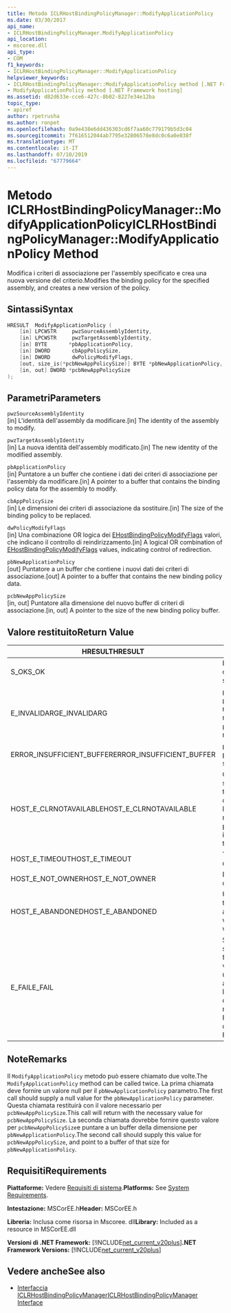 ```yaml
---
title: Metodo ICLRHostBindingPolicyManager::ModifyApplicationPolicy
ms.date: 03/30/2017
api_name:
- ICLRHostBindingPolicyManager.ModifyApplicationPolicy
api_location:
- mscoree.dll
api_type:
- COM
f1_keywords:
- ICLRHostBindingPolicyManager::ModifyApplicationPolicy
helpviewer_keywords:
- ICLRHostBindingPolicyManager::ModifyApplicationPolicy method [.NET Framework hosting]
- ModifyApplicationPolicy method [.NET Framework hosting]
ms.assetid: d82d633e-cce6-427c-8b02-8227e34e12ba
topic_type:
- apiref
author: rpetrusha
ms.author: ronpet
ms.openlocfilehash: 0a9e438e6dd436303cd6f7aa60c779179b5d3c04
ms.sourcegitcommit: 7f616512044ab7795e32806578e8dc0c6a0e038f
ms.translationtype: MT
ms.contentlocale: it-IT
ms.lasthandoff: 07/10/2019
ms.locfileid: "67779664"
---
```

# <a name="iclrhostbindingpolicymanagermodifyapplicationpolicy-method"></a><span data-ttu-id="eda97-102">Metodo ICLRHostBindingPolicyManager::ModifyApplicationPolicy</span><span class="sxs-lookup"><span data-stu-id="eda97-102">ICLRHostBindingPolicyManager::ModifyApplicationPolicy Method</span></span>
<span data-ttu-id="eda97-103">Modifica i criteri di associazione per l'assembly specificato e crea una nuova versione del criterio.</span><span class="sxs-lookup"><span data-stu-id="eda97-103">Modifies the binding policy for the specified assembly, and creates a new version of the policy.</span></span>  
  
## <a name="syntax"></a><span data-ttu-id="eda97-104">Sintassi</span><span class="sxs-lookup"><span data-stu-id="eda97-104">Syntax</span></span>  
  
```cpp  
HRESULT  ModifyApplicationPolicy (  
    [in] LPCWSTR     pwzSourceAssemblyIdentity,   
    [in] LPCWSTR     pwzTargetAssemblyIdentity,  
    [in] BYTE       *pbApplicationPolicy,  
    [in] DWORD       cbAppPolicySize,  
    [in] DWORD       dwPolicyModifyFlags,  
    [out, size_is(*pcbNewAppPolicySize)] BYTE *pbNewApplicationPolicy,   
    [in, out] DWORD *pcbNewAppPolicySize  
);  
```  
  
## <a name="parameters"></a><span data-ttu-id="eda97-105">Parametri</span><span class="sxs-lookup"><span data-stu-id="eda97-105">Parameters</span></span>  
 `pwzSourceAssemblyIdentity`  
 <span data-ttu-id="eda97-106">[in] L'identità dell'assembly da modificare.</span><span class="sxs-lookup"><span data-stu-id="eda97-106">[in] The identity of the assembly to modify.</span></span>  
  
 `pwzTargetAssemblyIdentity`  
 <span data-ttu-id="eda97-107">[in] La nuova identità dell'assembly modificato.</span><span class="sxs-lookup"><span data-stu-id="eda97-107">[in] The new identity of the modified assembly.</span></span>  
  
 `pbApplicationPolicy`  
 <span data-ttu-id="eda97-108">[in] Puntatore a un buffer che contiene i dati dei criteri di associazione per l'assembly da modificare.</span><span class="sxs-lookup"><span data-stu-id="eda97-108">[in] A pointer to a buffer that contains the binding policy data for the assembly to modify.</span></span>  
  
 `cbAppPolicySize`  
 <span data-ttu-id="eda97-109">[in] Le dimensioni dei criteri di associazione da sostituire.</span><span class="sxs-lookup"><span data-stu-id="eda97-109">[in] The size of the binding policy to be replaced.</span></span>  
  
 `dwPolicyModifyFlags`  
 <span data-ttu-id="eda97-110">[in] Una combinazione OR logica dei [EHostBindingPolicyModifyFlags](../../../../docs/framework/unmanaged-api/hosting/ehostbindingpolicymodifyflags-enumeration.md) valori, che indicano il controllo di reindirizzamento.</span><span class="sxs-lookup"><span data-stu-id="eda97-110">[in] A logical OR combination of [EHostBindingPolicyModifyFlags](../../../../docs/framework/unmanaged-api/hosting/ehostbindingpolicymodifyflags-enumeration.md) values, indicating control of redirection.</span></span>  
  
 `pbNewApplicationPolicy`  
 <span data-ttu-id="eda97-111">[out] Puntatore a un buffer che contiene i nuovi dati dei criteri di associazione.</span><span class="sxs-lookup"><span data-stu-id="eda97-111">[out] A pointer to a buffer that contains the new binding policy data.</span></span>  
  
 `pcbNewAppPolicySize`  
 <span data-ttu-id="eda97-112">[in, out] Puntatore alla dimensione del nuovo buffer di criteri di associazione.</span><span class="sxs-lookup"><span data-stu-id="eda97-112">[in, out] A pointer to the size of the new binding policy buffer.</span></span>  
  
## <a name="return-value"></a><span data-ttu-id="eda97-113">Valore restituito</span><span class="sxs-lookup"><span data-stu-id="eda97-113">Return Value</span></span>  
  
|<span data-ttu-id="eda97-114">HRESULT</span><span class="sxs-lookup"><span data-stu-id="eda97-114">HRESULT</span></span>|<span data-ttu-id="eda97-115">Descrizione</span><span class="sxs-lookup"><span data-stu-id="eda97-115">Description</span></span>|  
|-------------|-----------------|  
|<span data-ttu-id="eda97-116">S_OK</span><span class="sxs-lookup"><span data-stu-id="eda97-116">S_OK</span></span>|<span data-ttu-id="eda97-117">Il criterio è stato modificato correttamente.</span><span class="sxs-lookup"><span data-stu-id="eda97-117">The policy was modified successfully.</span></span>|  
|<span data-ttu-id="eda97-118">E_INVALIDARG</span><span class="sxs-lookup"><span data-stu-id="eda97-118">E_INVALIDARG</span></span>|<span data-ttu-id="eda97-119">`pwzSourceAssemblyIdentity` o `pwzTargetAssemblyIdentity` era un riferimento null.</span><span class="sxs-lookup"><span data-stu-id="eda97-119">`pwzSourceAssemblyIdentity` or `pwzTargetAssemblyIdentity` was a null reference.</span></span>|  
|<span data-ttu-id="eda97-120">ERROR_INSUFFICIENT_BUFFER</span><span class="sxs-lookup"><span data-stu-id="eda97-120">ERROR_INSUFFICIENT_BUFFER</span></span>|<span data-ttu-id="eda97-121">`pbNewApplicationPolicy` è troppo piccolo.</span><span class="sxs-lookup"><span data-stu-id="eda97-121">`pbNewApplicationPolicy` is too small.</span></span>|  
|<span data-ttu-id="eda97-122">HOST_E_CLRNOTAVAILABLE</span><span class="sxs-lookup"><span data-stu-id="eda97-122">HOST_E_CLRNOTAVAILABLE</span></span>|<span data-ttu-id="eda97-123">Common language runtime (CLR) non è stato caricato in un processo oppure si trova in uno stato in cui non può eseguire codice gestito o elaborare correttamente la chiamata.</span><span class="sxs-lookup"><span data-stu-id="eda97-123">The common language runtime (CLR) has not been loaded into a process, or the CLR is in a state in which it cannot run managed code or process the call successfully.</span></span>|  
|<span data-ttu-id="eda97-124">HOST_E_TIMEOUT</span><span class="sxs-lookup"><span data-stu-id="eda97-124">HOST_E_TIMEOUT</span></span>|<span data-ttu-id="eda97-125">Timeout della chiamata.</span><span class="sxs-lookup"><span data-stu-id="eda97-125">The call timed out.</span></span>|  
|<span data-ttu-id="eda97-126">HOST_E_NOT_OWNER</span><span class="sxs-lookup"><span data-stu-id="eda97-126">HOST_E_NOT_OWNER</span></span>|<span data-ttu-id="eda97-127">Il chiamante non possiede il blocco.</span><span class="sxs-lookup"><span data-stu-id="eda97-127">The caller does not own the lock.</span></span>|  
|<span data-ttu-id="eda97-128">HOST_E_ABANDONED</span><span class="sxs-lookup"><span data-stu-id="eda97-128">HOST_E_ABANDONED</span></span>|<span data-ttu-id="eda97-129">Un evento è stato annullato durante un thread bloccato o fiber è rimasta in attesa su di esso.</span><span class="sxs-lookup"><span data-stu-id="eda97-129">An event was canceled while a blocked thread or fiber was waiting on it.</span></span>|  
|<span data-ttu-id="eda97-130">E_FAIL</span><span class="sxs-lookup"><span data-stu-id="eda97-130">E_FAIL</span></span>|<span data-ttu-id="eda97-131">Si è verificato un errore irreversibile sconosciuto.</span><span class="sxs-lookup"><span data-stu-id="eda97-131">An unknown catastrophic failure occurred.</span></span> <span data-ttu-id="eda97-132">Dopo che un metodo viene restituito E_FAIL, CLR non è più utilizzabile all'interno del processo.</span><span class="sxs-lookup"><span data-stu-id="eda97-132">After a method returns E_FAIL, the CLR is no longer usable within the process.</span></span> <span data-ttu-id="eda97-133">Le chiamate successive ai metodi di hosting restituiranno HOST_E_CLRNOTAVAILABLE.</span><span class="sxs-lookup"><span data-stu-id="eda97-133">Subsequent calls to hosting methods return HOST_E_CLRNOTAVAILABLE.</span></span>|  
  
## <a name="remarks"></a><span data-ttu-id="eda97-134">Note</span><span class="sxs-lookup"><span data-stu-id="eda97-134">Remarks</span></span>  
 <span data-ttu-id="eda97-135">Il `ModifyApplicationPolicy` metodo può essere chiamato due volte.</span><span class="sxs-lookup"><span data-stu-id="eda97-135">The `ModifyApplicationPolicy` method can be called twice.</span></span> <span data-ttu-id="eda97-136">La prima chiamata deve fornire un valore null per il `pbNewApplicationPolicy` parametro.</span><span class="sxs-lookup"><span data-stu-id="eda97-136">The first call should supply a null value for the `pbNewApplicationPolicy` parameter.</span></span> <span data-ttu-id="eda97-137">Questa chiamata restituirà con il valore necessario per `pcbNewAppPolicySize`.</span><span class="sxs-lookup"><span data-stu-id="eda97-137">This call will return with the necessary value for `pcbNewAppPolicySize`.</span></span> <span data-ttu-id="eda97-138">La seconda chiamata dovrebbe fornire questo valore per `pcbNewAppPolicySize`e puntare a un buffer della dimensione per `pbNewApplicationPolicy`.</span><span class="sxs-lookup"><span data-stu-id="eda97-138">The second call should supply this value for `pcbNewAppPolicySize`, and point to a buffer of that size for `pbNewApplicationPolicy`.</span></span>  
  
## <a name="requirements"></a><span data-ttu-id="eda97-139">Requisiti</span><span class="sxs-lookup"><span data-stu-id="eda97-139">Requirements</span></span>  
 <span data-ttu-id="eda97-140">**Piattaforme:** Vedere [Requisiti di sistema](../../../../docs/framework/get-started/system-requirements.md).</span><span class="sxs-lookup"><span data-stu-id="eda97-140">**Platforms:** See [System Requirements](../../../../docs/framework/get-started/system-requirements.md).</span></span>  
  
 <span data-ttu-id="eda97-141">**Intestazione:** MSCorEE.h</span><span class="sxs-lookup"><span data-stu-id="eda97-141">**Header:** MSCorEE.h</span></span>  
  
 <span data-ttu-id="eda97-142">**Libreria:** Inclusa come risorsa in Mscoree. dll</span><span class="sxs-lookup"><span data-stu-id="eda97-142">**Library:** Included as a resource in MSCorEE.dll</span></span>  
  
 <span data-ttu-id="eda97-143">**Versioni di .NET Framework:** [!INCLUDE[net_current_v20plus](../../../../includes/net-current-v20plus-md.md)]</span><span class="sxs-lookup"><span data-stu-id="eda97-143">**.NET Framework Versions:** [!INCLUDE[net_current_v20plus](../../../../includes/net-current-v20plus-md.md)]</span></span>  
  
## <a name="see-also"></a><span data-ttu-id="eda97-144">Vedere anche</span><span class="sxs-lookup"><span data-stu-id="eda97-144">See also</span></span>

- [<span data-ttu-id="eda97-145">Interfaccia ICLRHostBindingPolicyManager</span><span class="sxs-lookup"><span data-stu-id="eda97-145">ICLRHostBindingPolicyManager Interface</span></span>](../../../../docs/framework/unmanaged-api/hosting/iclrhostbindingpolicymanager-interface.md)
